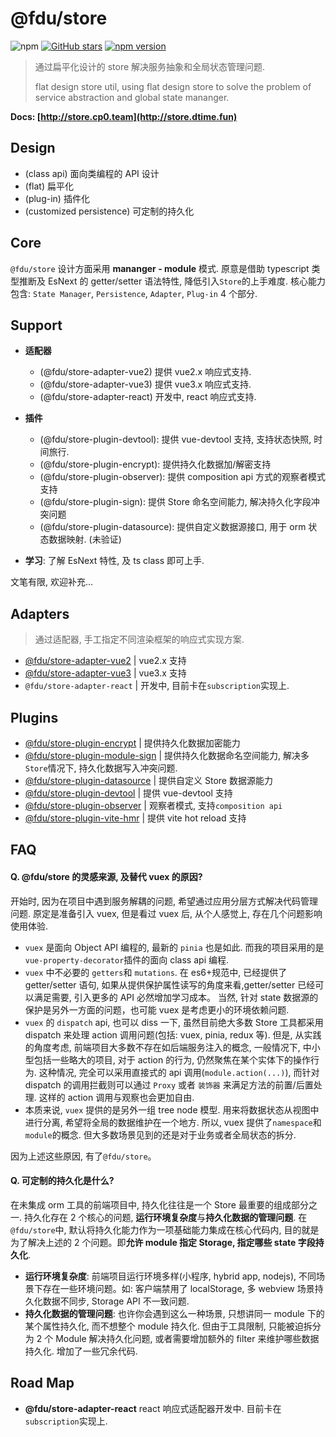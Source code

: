 # @fdu/store

![npm](https://img.shields.io/npm/dw/@fdu/store.svg)
[![GitHub stars](https://img.shields.io/github/stars/halo951/store.svg?style=social&label=@fdu/store)](https://github.com/halo951/store)
[![npm version](https://badge.fury.io/js/@fdu/store.svg)](https://badge.fury.io/js/@fdu/store)

> 通过扁平化设计的 store 解决服务抽象和全局状态管理问题.
>
> flat design store util, using flat design store to solve the problem of service abstraction and global state mananger.

**Docs: [http://store.cp0.team](http://store.dtime.fun)**

## Design

-   (class api) 面向类编程的 API 设计
-   (flat) 扁平化
-   (plug-in) 插件化
-   (customized persistence) 可定制的持久化

## Core

`@fdu/store` 设计方面采用 **mananger - module** 模式. 原意是借助 typescript 类型推断及 EsNext 的 getter/setter 语法特性, 降低引入`Store`的上手难度. 核心能力包含: `State Manager`, `Persistence`, `Adapter`, `Plug-in` 4 个部分.

## Support

-   **适配器**

    -   (@fdu/store-adapter-vue2) 提供 vue2.x 响应式支持.
    -   (@fdu/store-adapter-vue3) 提供 vue3.x 响应式支持.
    -   (@fdu/store-adapter-react) 开发中, react 响应式支持.

-   **插件**

    -   (@fdu/store-plugin-devtool): 提供 vue-devtool 支持, 支持状态快照, 时间旅行.
    -   (@fdu/store-plugin-encrypt): 提供持久化数据加/解密支持
    -   (@fdu/store-plugin-observer): 提供 composition api 方式的观察者模式支持
    -   (@fdu/store-plugin-sign): 提供 Store 命名空间能力, 解决持久化字段冲突问题
    -   (@fdu/store-plugin-datasource): 提供自定义数据源接口, 用于 orm 状态数据映射. (未验证)

-   **学习**: 了解 EsNext 特性, 及 ts class 即可上手.

文笔有限, 欢迎补充...

## Adapters

> 通过适配器, 手工指定不同渲染框架的响应式实现方案.

-   [@fdu/store-adapter-vue2](https://www.npmjs.com/package/@fdu/store-adapter-vue2) | vue2.x 支持
-   [@fdu/store-adapter-vue3](https://www.npmjs.com/package/@fdu/store-adapter-vue3) | vue3.x 支持
-   `@fdu/store-adapter-react` | 开发中, 目前卡在`subscription`实现上.

## Plugins

-   [@fdu/store-plugin-encrypt](https://www.npmjs.com/package/@fdu/store-plugin-encrypt) | 提供持久化数据加密能力
-   [@fdu/store-plugin-module-sign](https://www.npmjs.com/package/@fdu/store-plugin-module-sign) | 提供持久化数据命名空间能力, 解决多`Store`情况下, 持久化数据写入冲突问题.
-   [@fdu/store-plugin-datasource](https://www.npmjs.com/package/@fdu/store-plugin-datasource) | 提供自定义 Store 数据源能力
-   [@fdu/store-plugin-devtool](https://www.npmjs.com/package/@fdu/store-plugin-devtool) | 提供 vue-devtool 支持
-   [@fdu/store-plugin-observer](https://www.npmjs.com/package/@fdu/store-plugin-observer) | 观察者模式, 支持`composition api`
-   [@fdu/store-plugin-vite-hmr](https://www.npmjs.com/package/@fdu/store-plugin-vite-hmr) | 提供 vite hot reload 支持

## FAQ

#### Q. @fdu/store 的灵感来源, 及替代 vuex 的原因?

开始时, 因为在项目中遇到服务解耦的问题, 希望通过应用分层方式解决代码管理问题. 原定是准备引入 vuex, 但是看过 vuex 后, 从个人感觉上, 存在几个问题影响使用体验.

-   `vuex` 是面向 Object API 编程的, 最新的 `pinia` 也是如此. 而我的项目采用的是`vue-property-decorator`插件的面向 class api 编程.
-   `vuex` 中不必要的 `getters`和 `mutations`. 在 es6+规范中, 已经提供了 getter/setter 语句, 如果从提供保护属性读写的角度来看,getter/setter 已经可以满足需要, 引入更多的 API 必然增加学习成本。 当然, 针对 state 数据源的保护是另外一方面的问题，也可能 vuex 是考虑更小的环境依赖问题.
-   `vuex` 的 `dispatch` api, 也可以 diss 一下, 虽然目前绝大多数 Store 工具都采用 dispatch 来处理 action 调用问题(包括: vuex, pinia, redux 等). 但是, 从实践的角度考虑, 前端项目大多数不存在如后端服务注入的概念, 一般情况下, 中小型包括一些略大的项目, 对于 action 的行为, 仍然聚焦在某个实体下的操作行为. 这种情况, 完全可以采用直接式的 api 调用(`module.action(...)`), 而针对 dispatch 的调用拦截则可以通过 `Proxy` 或者 `装饰器` 来满足方法的前置/后置处理. 这样的 action 调用与观察也会更加自由.
-   本质来说, `vuex` 提供的是另外一组 tree node 模型. 用来将数据状态从视图中进行分离, 希望将全局的数据维护在一个地方. 所以, vuex 提供了`namespace`和`module`的概念. 但大多数场景见到的还是对于业务或者全局状态的拆分.

因为上述这些原因, 有了`@fdu/store`。

#### Q. 可定制的持久化是什么?

在未集成 orm 工具的前端项目中, 持久化往往是一个 Store 最重要的组成部分之一. 持久化存在 2 个核心的问题, **运行环境复杂度**与**持久化数据的管理问题**. 在`@fdu/store`中, 默认将持久化能力作为一项基础能力集成在核心代码内, 目的就是为了解决上述的 2 个问题。即**允许 module 指定 Storage, 指定哪些 state 字段持久化**.

-   **运行环境复杂度**: 前端项目运行环境多样(小程序, hybrid app, nodejs), 不同场景下存在一些环境问题。如: 客户端禁用了 localStorage, 多 webview 场景持久化数据不同步, Storage API 不一致问题.
-   **持久化数据的管理问题**: 也许你会遇到这么一种场景, 只想讲同一 module 下的某个属性持久化, 而不想整个 module 持久化. 但由于工具限制, 只能被迫拆分为 2 个 Module 解决持久化问题, 或者需要增加额外的 filter 来维护哪些数据持久化. 增加了一些冗余代码.

## Road Map

-   **@fdu/store-adapter-react** react 响应式适配器开发中. 目前卡在`subscription`实现上.
